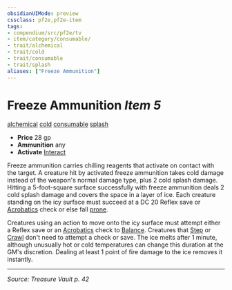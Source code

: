 ```yaml
---
obsidianUIMode: preview
cssclass: pf2e,pf2e-item
tags:
- compendium/src/pf2e/tv
- item/category/consumable/
- trait/alchemical
- trait/cold
- trait/consumable
- trait/splash
aliases: ["Freeze Ammunition"]
---
```

# Freeze Ammunition *Item 5*  
[alchemical](alchemical.md "Alchemical Item Trait")  [cold](cold.md "Cold Energy & Element Trait")  [consumable](consumable.md "Consumable Item Trait")  [splash](splash.md "Splash Weapon Trait")  

- **Price** 28 gp
- **Ammunition** any
- **Activate** [Interact](interact.md)

Freeze ammunition carries chilling reagents that activate on contact with the target. A creature hit by activated freeze ammunition takes cold damage instead of the weapon's normal damage type, plus 2 cold splash damage. Hitting a 5-foot-square surface successfully with freeze ammunition deals 2 cold splash damage and covers the space in a layer of ice. Each creature standing on the icy surface must succeed at a DC 20 Reflex save or [Acrobatics](skills.md#Acrobatics) check or else fall [prone](conditions.md#Prone).

Creatures using an action to move onto the icy surface must attempt either a Reflex save or an [Acrobatics](skills.md#Acrobatics) check to [Balance](balance.md). Creatures that [Step](step.md) or [Crawl](crawl.md) don't need to attempt a check or save. The ice melts after 1 minute, although unusually hot or cold temperatures can change this duration at the GM's discretion. Dealing at least 1 point of fire damage to the ice removes it instantly.


---
*Source: Treasure Vault p. 42*